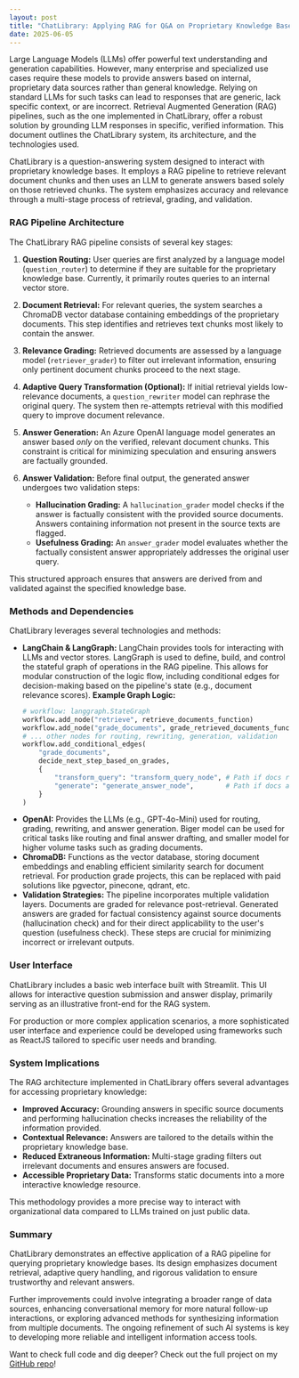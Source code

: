 ```yaml
---
layout: post
title: "ChatLibrary: Applying RAG for Q&A on Proprietary Knowledge Base"
date: 2025-06-05
---
```


Large Language Models (LLMs) offer powerful text understanding and generation capabilities. However, many enterprise and specialized use cases require these models to provide answers based on internal, proprietary data sources rather than general knowledge. Relying on standard LLMs for such tasks can lead to responses that are generic, lack specific context, or are incorrect. Retrieval Augmented Generation (RAG) pipelines, such as the one implemented in ChatLibrary, offer a robust solution by grounding LLM responses in specific, verified information. This document outlines the ChatLibrary system, its architecture, and the technologies used.

ChatLibrary is a question-answering system designed to interact with proprietary knowledge bases. It employs a RAG pipeline to retrieve relevant document chunks and then uses an LLM to generate answers based solely on those retrieved chunks. The system emphasizes accuracy and relevance through a multi-stage process of retrieval, grading, and validation.

### RAG Pipeline Architecture

The ChatLibrary RAG pipeline consists of several key stages:

1.  **Question Routing:** User queries are first analyzed by a language model (`question_router`) to determine if they are suitable for the proprietary knowledge base. Currently, it primarily routes queries to an internal vector store.

2.  **Document Retrieval:** For relevant queries, the system searches a ChromaDB vector database containing embeddings of the proprietary documents. This step identifies and retrieves text chunks most likely to contain the answer.

3.  **Relevance Grading:** Retrieved documents are assessed by a language model (`retriever_grader`) to filter out irrelevant information, ensuring only pertinent document chunks proceed to the next stage.

4.  **Adaptive Query Transformation (Optional):** If initial retrieval yields low-relevance documents, a `question_rewriter` model can rephrase the original query. The system then re-attempts retrieval with this modified query to improve document relevance.

5.  **Answer Generation:** An Azure OpenAI language model generates an answer based *only* on the verified, relevant document chunks. This constraint is critical for minimizing speculation and ensuring answers are factually grounded.

6.  **Answer Validation:** Before final output, the generated answer undergoes two validation steps:
    *   **Hallucination Grading:** A `hallucination_grader` model checks if the answer is factually consistent with the provided source documents. Answers containing information not present in the source texts are flagged.
    *   **Usefulness Grading:** An `answer_grader` model evaluates whether the factually consistent answer appropriately addresses the original user query.

This structured approach ensures that answers are derived from and validated against the specified knowledge base.

### Methods and Dependencies

ChatLibrary leverages several technologies and methods:

*   **LangChain & LangGraph:** LangChain provides tools for interacting with LLMs and vector stores. LangGraph is used to define, build, and control the stateful graph of operations in the RAG pipeline. This allows for modular construction of the logic flow, including conditional edges for decision-making based on the pipeline's state (e.g., document relevance scores).
   **Example Graph Logic:**
    ```python
    # workflow: langgraph.StateGraph
    workflow.add_node("retrieve", retrieve_documents_function)
    workflow.add_node("grade_documents", grade_retrieved_documents_function)
    # ... other nodes for routing, rewriting, generation, validation
    workflow.add_conditional_edges(
        "grade_documents",
        decide_next_step_based_on_grades,
        {
            "transform_query": "transform_query_node", # Path if docs relevancy is poor
            "generate": "generate_answer_node",        # Path if docs are relevant
        }
    )
    ```
*   **OpenAI:** Provides the LLMs (e.g., GPT-4o-Mini) used for routing, grading, rewriting, and answer generation. Biger model can be used for critical tasks like routing and final answer drafting, and smaller model for higher volume tasks such as grading documents. 
*   **ChromaDB:** Functions as the vector database, storing document embeddings and enabling efficient similarity search for document retrieval. For production grade projects, this can be replaced with paid solutions like pgvector, pinecone, qdrant, etc. 
*   **Validation Strategies:** The pipeline incorporates multiple validation layers. Documents are graded for relevance post-retrieval. Generated answers are graded for factual consistency against source documents (hallucination check) and for their direct applicability to the user's question (usefulness check). These steps are crucial for minimizing incorrect or irrelevant outputs.

### User Interface

ChatLibrary includes a basic web interface built with Streamlit. This UI allows for interactive question submission and answer display, primarily serving as an illustrative front-end for the RAG system.

For production or more complex application scenarios, a more sophisticated user interface and experience could be developed using frameworks such as ReactJS tailored to specific user needs and branding.

### System Implications

The RAG architecture implemented in ChatLibrary offers several advantages for accessing proprietary knowledge:

*   **Improved Accuracy:** Grounding answers in specific source documents and performing hallucination checks increases the reliability of the information provided.
*   **Contextual Relevance:** Answers are tailored to the details within the proprietary knowledge base.
*   **Reduced Extraneous Information:** Multi-stage grading filters out irrelevant documents and ensures answers are focused.
*   **Accessible Proprietary Data:** Transforms static documents into a more interactive knowledge resource.

This methodology provides a more precise way to interact with organizational data compared to LLMs trained on just public data.

### Summary

ChatLibrary demonstrates an effective application of a RAG pipeline for querying proprietary knowledge bases. Its design emphasizes document retrieval, adaptive query handling, and rigorous validation to ensure trustworthy and relevant answers.

Further improvements could involve integrating a broader range of data sources, enhancing conversational memory for more natural follow-up interactions, or exploring advanced methods for synthesizing information from multiple documents. The ongoing refinement of such AI systems is key to developing more reliable and intelligent information access tools.

Want to check full code and dig deeper? Check out the full project on my [GitHub repo](https://github.com/rnepal2/ChatLibrary)!

